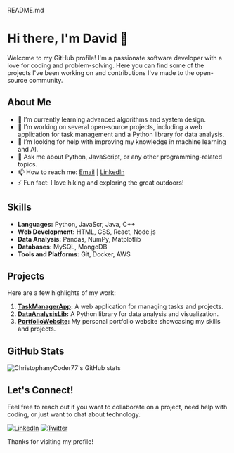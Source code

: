 README.md
# Hi there, I'm David 👋

Welcome to my GitHub profile! I'm a passionate software developer with a love for coding and problem-solving. Here you can find some of the projects I've been working on and contributions I've made to the open-source community.

## About Me
- 🌱 I’m currently learning advanced algorithms and system design.
- 🔭 I’m working on several open-source projects, including a web application for task management and a Python library for data analysis.
- 🤔 I’m looking for help with improving my knowledge in machine learning and AI.
- 💬 Ask me about Python, JavaScript, or any other programming-related topics.
- 📫 How to reach me: [Email](dadeniyi31@gmail.com) | [LinkedIn](https://www.linkedin.com/in/david-osaretin-iii-5468a1227)
- ⚡ Fun fact: I love hiking and exploring the great outdoors!

## Skills
- **Languages:** Python, JavaScr, Java, C++
- **Web Development:** HTML, CSS, React, Node.js
- **Data Analysis:** Pandas, NumPy, Matplotlib
- **Databases:** MySQL, MongoDB
- **Tools and Platforms:** Git, Docker, AWS

## Projects
Here are a few highlights of my work:
1. **[TaskManagerApp](https://github.com/ChristophanyCoder77/TaskManagerApp):** A web application for managing tasks and projects.
2. **[DataAnalysisLib](https://github.com/ChristophanyCoder77/DataAnalysisLib):** A Python library for data analysis and visualization.
3. **[PortfolioWebsite](https://github.com/ChristophanyCoder77/PortfolioWebsite):** My personal portfolio website showcasing my skills and projects.

## GitHub Stats
![ChristophanyCoder77's GitHub stats](https://github-readme-stats.vercel.app/api?username=ChristophanyCoder77&show_icons=true&theme=radical)

## Let's Connect!
Feel free to reach out if you want to collaborate on a project, need help with coding, or just want to chat about technology.

[![LinkedIn](https://img.shields.io/badge/LinkedIn-Connect-blue)](https://www.linkedin.com/in/christophanycoder77)
[![Twitter](https://img.shields.io/badge/Twitter-Follow-blue)](https://twitter.com/ChristophanyCoder77)

Thanks for visiting my profile!
